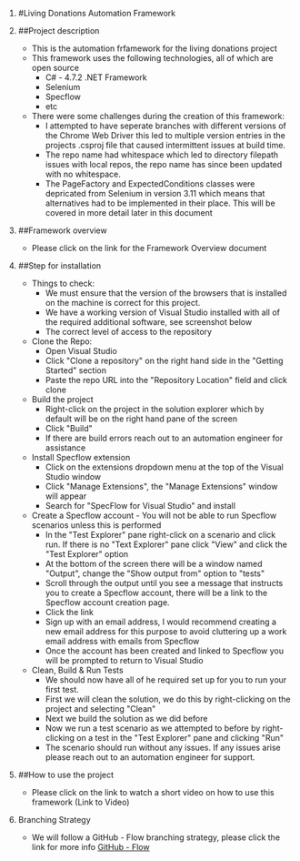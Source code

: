 ﻿1. #Living Donations Automation Framework

2. ##Project description
	* This is the automation frfamework for the living donations project
	* This framework uses the following technologies, all of which are open source
		* C# - 4.7.2 .NET Framework
		* Selenium 
		* Specflow
		* etc
	* There were some challenges during the creation of this framework:
		* I attempted to have seperate branches with different versions of the Chrome Web Driver
		  this led to multiple version entries in the projects .csproj file that caused intermittent issues at build time.
		* The repo name had whitespace which led to directory filepath issues with local repos, the repo name has since
	      been updated with no whitespace.
	    * The PageFactory and ExpectedConditions classes were depricated from Selenium in version 3.11 which means that alternatives 
	      had to be implemented in their place.  This will be covered in more detail later in this document

3. ##Framework overview
	* Please click on the link for the Framework Overview document

4. ##Step for installation
	* Things to check:
		* We must ensure that the version of the browsers that is installed on the machine is correct for this project.
		* We have a working version of Visual Studio installed with all of the required additional software, see screenshot below
		* The correct level of access to the repository   
	* Clone the Repo:
		* Open Visual Studio 
		* Click "Clone a repository" on the right hand side in the "Getting Started" section
		* Paste the repo URL into the "Repository Location" field and click clone
	* Build the project
		* Right-click on the project in the solution explorer which by default will be on the right hand pane of the screen
		* Click "Build"
		* If there are build errors reach out to an automation engineer for assistance
	* Install Specflow extension
		* Click on the extensions dropdown menu at the top of the Visual Studio window
		* Click "Manage Extensions", the "Manage Extensions" window will appear
		* Search for "SpecFlow for Visual Studio" and install
	* Create a Specflow account - You will not be able to run Specflow scenarios unless this is performed
		* In the "Test Explorer" pane right-click on a scenario and click run.  If there is no "Text Explorer" pane 
		  click "View" and click the "Test Explorer" option
		* At the bottom of the screen there will be a window named "Output", change the "Show output from" option to "tests"
		* Scroll through the output until you see a message that instructs you to create a Specflow account, there will be a link to the 
		  Specflow account creation page.
		* Click the link
		* Sign up with an email address, I would recommend creating a new email address for this purpose to avoid cluttering up a work email address with emails from Specflow
		* Once the account has been created and linked to Specflow you will be prompted to return to Visual Studio
	* Clean, Build & Run Tests
		* We should now have all of he required set up for you to run your first test.
		* First we will clean the solution, we do this by right-clicking on the project and selecting "Clean"
		* Next we build the solution as we did before
		* Now we run a test scenario as we attempted to before by right-clicking on a test in the "Test Explorer" pane and clicking "Run"
		* The scenario should run without any issues.  If any issues arise please reach out to an automation engineer for support.	

5. ##How to use the project
	* Please click on the link to watch a short video on how to use this framework
	(Link to Video)

6. Branching Strategy
	* We will follow a GitHub - Flow branching strategy, please click the link for more info 
	[GitHub - Flow]("https://docs.github.com/en/get-started/quickstart/github-flow?msclkid=1ee9e23bb42d11ec8ec54444d15d7c64")




